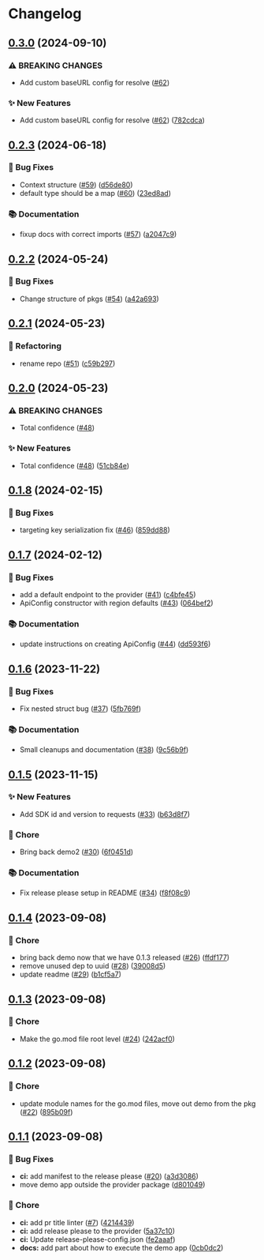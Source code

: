 # Changelog

## [0.3.0](https://github.com/spotify/confidence-sdk-go/compare/v0.2.3...v0.3.0) (2024-09-10)


### ⚠ BREAKING CHANGES

* Add custom baseURL config for resolve ([#62](https://github.com/spotify/confidence-sdk-go/issues/62))

### ✨ New Features

* Add custom baseURL config for resolve ([#62](https://github.com/spotify/confidence-sdk-go/issues/62)) ([782cdca](https://github.com/spotify/confidence-sdk-go/commit/782cdca24466ce6a54bdd68c869a464daf52a72a))

## [0.2.3](https://github.com/spotify/confidence-sdk-go/compare/v0.2.2...v0.2.3) (2024-06-18)


### 🐛 Bug Fixes

* Context structure ([#59](https://github.com/spotify/confidence-sdk-go/issues/59)) ([d56de80](https://github.com/spotify/confidence-sdk-go/commit/d56de80f6d81273b384f4761ada458c55017c948))
* default type should be a map ([#60](https://github.com/spotify/confidence-sdk-go/issues/60)) ([23ed8ad](https://github.com/spotify/confidence-sdk-go/commit/23ed8ad7e272c4d62459854763213946a68f6034))


### 📚 Documentation

* fixup docs with correct imports ([#57](https://github.com/spotify/confidence-sdk-go/issues/57)) ([a2047c9](https://github.com/spotify/confidence-sdk-go/commit/a2047c98b7c19d6b202add4e152fb41a19de8d78))

## [0.2.2](https://github.com/spotify/confidence-sdk-go/compare/v0.2.1...v0.2.2) (2024-05-24)


### 🐛 Bug Fixes

* Change structure of pkgs ([#54](https://github.com/spotify/confidence-sdk-go/issues/54)) ([a42a693](https://github.com/spotify/confidence-sdk-go/commit/a42a6938737f0371de7513f4de3ffeeaa4277a91))

## [0.2.1](https://github.com/spotify/confidence-sdk-go/compare/v0.2.0...v0.2.1) (2024-05-23)


### 🔄 Refactoring

* rename repo ([#51](https://github.com/spotify/confidence-sdk-go/issues/51)) ([c59b297](https://github.com/spotify/confidence-sdk-go/commit/c59b297504e52c20bb48e87a502f98aae49f527b))

## [0.2.0](https://github.com/spotify/confidence-openfeature-provider-go/compare/v0.1.8...v0.2.0) (2024-05-23)


### ⚠ BREAKING CHANGES

* Total confidence ([#48](https://github.com/spotify/confidence-openfeature-provider-go/issues/48))

### ✨ New Features

* Total confidence ([#48](https://github.com/spotify/confidence-openfeature-provider-go/issues/48)) ([51cb84e](https://github.com/spotify/confidence-openfeature-provider-go/commit/51cb84e9873df60460a7085f64650ca854feab3d))

## [0.1.8](https://github.com/spotify/confidence-openfeature-provider-go/compare/v0.1.7...v0.1.8) (2024-02-15)


### 🐛 Bug Fixes

* targeting key serialization fix ([#46](https://github.com/spotify/confidence-openfeature-provider-go/issues/46)) ([859dd88](https://github.com/spotify/confidence-openfeature-provider-go/commit/859dd884dbbb05277d92b9f952a8209d77585c72))

## [0.1.7](https://github.com/spotify/confidence-openfeature-provider-go/compare/v0.1.6...v0.1.7) (2024-02-12)


### 🐛 Bug Fixes

* add a default endpoint to the provider ([#41](https://github.com/spotify/confidence-openfeature-provider-go/issues/41)) ([c4bfe45](https://github.com/spotify/confidence-openfeature-provider-go/commit/c4bfe45d76b8fff131e795c5462d59b9a8ea2098))
* ApiConfig constructor with region defaults ([#43](https://github.com/spotify/confidence-openfeature-provider-go/issues/43)) ([064bef2](https://github.com/spotify/confidence-openfeature-provider-go/commit/064bef291ec72a6ff3facf4a9ecc7d6377ef410d))


### 📚 Documentation

* update instructions on creating ApiConfig ([#44](https://github.com/spotify/confidence-openfeature-provider-go/issues/44)) ([dd593f6](https://github.com/spotify/confidence-openfeature-provider-go/commit/dd593f676fe7309e6b0d71e01bbf8c08a05456d2))

## [0.1.6](https://github.com/spotify/confidence-openfeature-provider-go/compare/v0.1.5...v0.1.6) (2023-11-22)


### 🐛 Bug Fixes

* Fix nested struct bug ([#37](https://github.com/spotify/confidence-openfeature-provider-go/issues/37)) ([5fb769f](https://github.com/spotify/confidence-openfeature-provider-go/commit/5fb769f3db4c00376ea4e34b510d4391f29003c5))


### 📚 Documentation

* Small cleanups and documentation ([#38](https://github.com/spotify/confidence-openfeature-provider-go/issues/38)) ([9c56b9f](https://github.com/spotify/confidence-openfeature-provider-go/commit/9c56b9fd0cd60266bf8ff44cf9606dadc92e832d))

## [0.1.5](https://github.com/spotify/confidence-openfeature-provider-go/compare/v0.1.4...v0.1.5) (2023-11-15)


### ✨ New Features

* Add SDK id and version to requests ([#33](https://github.com/spotify/confidence-openfeature-provider-go/issues/33)) ([b63d8f7](https://github.com/spotify/confidence-openfeature-provider-go/commit/b63d8f7c34efe77871a6f9d1f110513bb1d2b350))


### 🧹 Chore

* Bring back demo2 ([#30](https://github.com/spotify/confidence-openfeature-provider-go/issues/30)) ([6f0451d](https://github.com/spotify/confidence-openfeature-provider-go/commit/6f0451d2b4649ca315160eddf8d6f8ee4a792c53))


### 📚 Documentation

* Fix release please setup in README ([#34](https://github.com/spotify/confidence-openfeature-provider-go/issues/34)) ([f8f08c9](https://github.com/spotify/confidence-openfeature-provider-go/commit/f8f08c948f06cf0d12af04af10b77aae2c714c65))

## [0.1.4](https://github.com/spotify/confidence-openfeature-provider-go/compare/v0.1.3...v0.1.4) (2023-09-08)


### 🧹 Chore

* bring back demo now that we have 0.1.3 released ([#26](https://github.com/spotify/confidence-openfeature-provider-go/issues/26)) ([ffdf177](https://github.com/spotify/confidence-openfeature-provider-go/commit/ffdf1778acd4d5f1f0c469516ef51c77f293078b))
* remove unused dep to uuid ([#28](https://github.com/spotify/confidence-openfeature-provider-go/issues/28)) ([39008d5](https://github.com/spotify/confidence-openfeature-provider-go/commit/39008d58cae05ad78fb827a5117b1f4a3814d1b6))
* update readme ([#29](https://github.com/spotify/confidence-openfeature-provider-go/issues/29)) ([b1cf5a7](https://github.com/spotify/confidence-openfeature-provider-go/commit/b1cf5a7cf3f6fabecfc2bdd896959fb09a5762c0))

## [0.1.3](https://github.com/spotify/confidence-openfeature-provider-go/compare/v0.1.2...v0.1.3) (2023-09-08)


### 🧹 Chore

* Make the go.mod file root level ([#24](https://github.com/spotify/confidence-openfeature-provider-go/issues/24)) ([242acf0](https://github.com/spotify/confidence-openfeature-provider-go/commit/242acf05831c8a7176e4c1ad381a0da51374366e))

## [0.1.2](https://github.com/spotify/confidence-openfeature-provider-go/compare/v0.1.1...v0.1.2) (2023-09-08)


### 🧹 Chore

* update module names for the go.mod files, move out demo from the pkg ([#22](https://github.com/spotify/confidence-openfeature-provider-go/issues/22)) ([895b09f](https://github.com/spotify/confidence-openfeature-provider-go/commit/895b09f87fbf286aac9570bd1cfb6eca06abc028))

## [0.1.1](https://github.com/spotify/confidence-openfeature-provider-go/compare/v0.1.0...v0.1.1) (2023-09-08)


### 🐛 Bug Fixes

* **ci:** add manifest to the release please ([#20](https://github.com/spotify/confidence-openfeature-provider-go/issues/20)) ([a3d3086](https://github.com/spotify/confidence-openfeature-provider-go/commit/a3d3086966e039fbdedbc6e696669497eaf28ab9))
* move demo app outside the provider package ([d801049](https://github.com/spotify/confidence-openfeature-provider-go/commit/d80104966f183201784a3cbc78259d2662c93109))


### 🧹 Chore

* **ci:** add pr title linter ([#7](https://github.com/spotify/confidence-openfeature-provider-go/issues/7)) ([4214439](https://github.com/spotify/confidence-openfeature-provider-go/commit/42144396f3d29aceaa0101aaccb9b09c282f71e5))
* **ci:** add release please to the provider ([5a37c10](https://github.com/spotify/confidence-openfeature-provider-go/commit/5a37c10a194814b1f272a19533e9500f263c88b5))
* **ci:** Update release-please-config.json ([fe2aaaf](https://github.com/spotify/confidence-openfeature-provider-go/commit/fe2aaaf1a27b09d1612c245445df0d89852592e0))
* **docs:** add part about how to execute the demo app ([0cb0dc2](https://github.com/spotify/confidence-openfeature-provider-go/commit/0cb0dc276140631c4861d6ca9f43c9fc0667dc3a))
